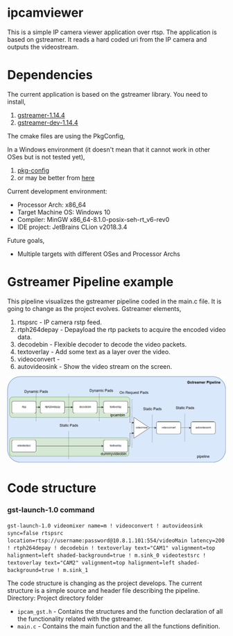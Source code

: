 # ipcamviewer
This is a simple IP camera viewer application over rtsp. The application is based on gstreamer. It reads a hard coded uri from the IP camera and outputs the videostream.

# Dependencies
The current application is based on the gstreamer library. You need to install,
1. [gstreamer-1.14.4](https://gstreamer.freedesktop.org/data/pkg/windows/1.14.4/) 
2. [gstreamer-dev-1.14.4](https://gstreamer.freedesktop.org/data/pkg/windows/1.14.4/gstreamer-1.0-devel-x86_64-1.14.4.msi)

The cmake files are using the PkgConfig,

In a Windows environment (it doesn't mean that it cannot work in other OSes but is not tested yet),

1. [pkg-config](https://sourceforge.net/projects/pkgconfiglite/)
2. or may be better from [here](https://pkg-config.freedesktop.org/releases/)

Current development environment:
* Processor Arch: x86_64
* Target Machine OS: Windows 10
* Compiler: MinGW x86_64-8.1.0-posix-seh-rt_v6-rev0
* IDE project: JetBrains CLion v2018.3.4

 
Future goals,
* Multiple targets with different OSes and Processor Archs

# Gstreamer Pipeline example

This pipeline visualizes the gstreamer pipeline coded in the main.c file. It is going to change as the project evolves.
Gstreamer elements,
1. rtspsrc - IP camera rstp feed.
2. rtph264depay - Depayload the rtp packets to acquire the encoded video data.
3. decodebin - Flexible decoder to decode the video packets.
4. textoverlay - Add some text as a layer over the video.
5. videoconvert -  
6. autovideosink - Show the video stream on the screen.

![Alt](draw.io/images/ipcam_pipeline.png)

# Code structure

### gst-launch-1.0 command
```gst-launch-1.0 videomixer name=m ! videoconvert ! autovideosink sync=false rtspsrc location=rtsp://username:password@10.8.1.101:554/videoMain latency=200 ! rtph264depay ! decodebin ! textoverlay text="CAM1" valignment=top halignment=left shaded-background=true ! m.sink_0 videotestsrc ! textoverlay text="CAM2" valignment=top halignment=left shaded-background=true ! m.sink_1 ```

The code structure is changing as the project develops. The current structure is a simple source and header file
describing the pipeline.
Directory: Project directory folder
* ```ipcam_gst.h``` -  Contains the structures and the function declaration of all the functionality related
with the gstreamer.
* ```main.c``` -  Contains the main function and the all the functions definition.
